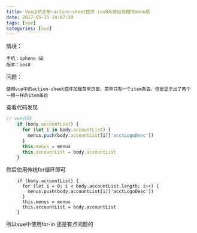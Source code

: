 ```yaml
---
title: Vue出坑手册-action-sheet控件 ios8系统出现相同menu项
date: 2017-05-25 14:07:29
tags: [vue]
categories: [vue]
---
```



情境：

	手机：iphone SE
	版本：ios8

问题：
	
	使用vue中的action-sheet控件加载菜单页面，菜单只有一个item条目，但是显示出了两个一模一样的item条目

查看代码发现
```javascript
// vue代码
	if (body.accountList) {
	  for (let i in body.accountList) {
	    menus.push(body.accountList[i]['acctLogoDesc'])
	  }
	  this.menus = menus
	  this.accountList = body.accountList
	}
```


然后使用传统for循环即可
```
	if (body.accountList) {
      for (let i = 0; i < body.accountList.length; i++) {
        menus.push(body.accountList[i]['acctLogoDesc'])
      }
      this.menus = menus
      this.accountList = body.accountList
    }
```
 
所以vue中使用for-in 还是有点问题的